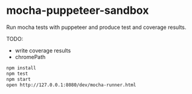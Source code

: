 # mocha-puppeteer-sandbox

Run mocha tests with puppeteer and produce test and coverage results.

TODO:

- write coverage results
- chromePath

```bash
npm install
npm test
npm start
open http://127.0.0.1:8080/dev/mocha-runner.html
```
